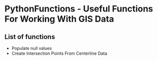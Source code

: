 # PythonFunctions - Useful Functions For Working With GIS Data

## List of functions
- Populate null values
- Create Intersection Points From Centerline Data